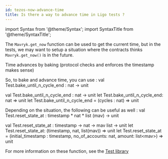 ```yaml
---
id: tezos-now-advance-time
title: Is there a way to advance time in Ligo tests ?
---
```


import Syntax from '@theme/Syntax';
import SyntaxTitle from '@theme/SyntaxTitle';

The `Mavryk.get_now` function can be used to get the current time, but in the tests,
we may want to setup a situation where the contracts thinks `Mavryk.get_now()` is in the future.

Time advances by baking (protocol checks and enforces the timestamp makes sense)

<!--
This comment section contains check for signature update in below referenced functions.
Below example is referencing functions in the Test module, but the referencing is done
by plain copy-pasting of the signature.
What if the Test module functions change or get deleted ? The references would be obsolete.

Ideally, we want an mechanism to include code snippets from other parts of the doc,
but without this, we'll do the following hack below.

Below are some assignment that trigger a warning if a signature is outdated.
If you want to refer to `Test.foo`, you add a check like :
  let _dummy : expected_signature_of_foo = Test.foo
And you can mention `foo : expected_signature_of_foo` in the Markdown.
If the function is updated, the typer will fail, triggering a warning,
and you'll have to change the expected signature everywhere it's mentioned in the file.

```pascaligo test-ligo group=log
const _dummy : nat -> unit = Test.bake_until_n_cycle_end
const _dummy : timestamp * nat * list (mav) -> unit = Test.reset_state_at
```

```cameligo test-ligo group=log
let _dummy : nat -> unit = Test.bake_until_n_cycle_end
let _dummy : timestamp -> nat -> mav list -> unit = Test.reset_state_at
```

```reasonligo test-ligo group=log
let _dummy : nat => unit = Test.bake_until_n_cycle_end
let _dummy : (timestamp, nat, list(mav)) => unit = Test.reset_state_at
```

```jsligo test-ligo group=log
let _dummy : (cycles : nat) => unit = Test.bake_until_n_cycle_end
let _dummy_2 : (initial_timestamp : timestamp, no_of_accounts: nat, amount: list<mav>) => unit = Test.reset_state_at
```

-->

So, to bake and advance time, you can use :
<SyntaxTitle syntax="pascaligo">
val Test.bake_until_n_cycle_end : nat -> unit
</SyntaxTitle>

<SyntaxTitle syntax="cameligo">
val Test.bake_until_n_cycle_end : nat -> unit
</SyntaxTitle>

<SyntaxTitle syntax="reasonligo">
let Test.bake_until_n_cycle_end: nat => unit
</SyntaxTitle>

<SyntaxTitle syntax="jsligo">
let Test.bake_until_n_cycle_end = (cycles : nat) => unit
</SyntaxTitle>


Depending on the situation, the following can be useful as well :
<SyntaxTitle syntax="pascaligo">
val Test.reset_state_at : timestamp * nat * list (mav) -> unit
</SyntaxTitle>

<SyntaxTitle syntax="cameligo">
val Test.reset_state_at : timestamp -> nat -> mav list -> unit
</SyntaxTitle>

<SyntaxTitle syntax="reasonligo">
let Test.reset_state_at: (timestamp, nat, list(mav)) => unit
</SyntaxTitle>

<SyntaxTitle syntax="jsligo">
let Test.reset_state_at = (initial_timestamp : timestamp, no_of_accounts: nat, amount: list&lt;mav&gt;) => unit
</SyntaxTitle>


For more information on these function, see the [Test library](../reference/test.md)